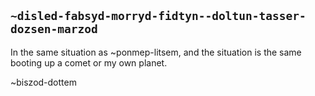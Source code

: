 ## `~disled-fabsyd-morryd-fidtyn--doltun-tasser-dozsen-marzod`
In the same situation as ~ponmep-litsem, and the situation is the same booting up a comet or my own planet.

~biszod-dottem